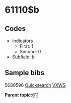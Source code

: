 # 61110$b

## Codes

-   Indicators
    -   First: 1
    -   Second: 0
-   Subfield: b

## Sample bibs

5680596 [Quicksearch](https://search.library.yale.edu/catalog/5680596) [VXWS](http://prodorbis.library.yale.edu:7014/vxws/GetHoldingsService?bibId=5680596)

**Parent topic:**[611](../../tags/611/611.md)

